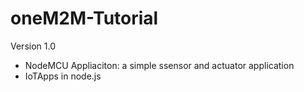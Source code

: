 # oneM2M-Tutorial

Version 1.0
 - NodeMCU Appliaciton: a simple ssensor and actuator application
 - IoTApps in node.js
